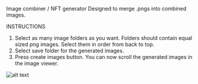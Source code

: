 Image combiner / NFT generator
Designed to merge .pngs into combined images. 

INSTRUCTIONS

1. Select as many image folders as you want. Folders should contain equal sized png images. Select them in order from back to top.
2. Select save folder for the generated images.
3. Press create images button. You can now scroll the generated images in the image viewer.

![alt text](https://i.imgur.com/mCEc41z.png)
